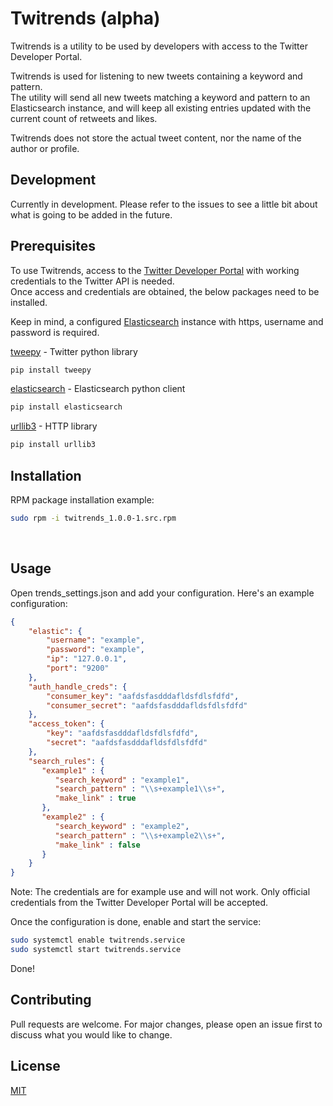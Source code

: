 # Twitrends (alpha)

Twitrends is a utility to be used by developers with access to the Twitter Developer Portal.

Twitrends is used for listening to new tweets containing a keyword and pattern. \
The utility will send all new tweets matching a keyword and pattern to an Elasticsearch instance,
and will keep all existing entries updated with the current count of retweets and likes. 

Twitrends does not store the actual tweet content, nor the name of the author or profile. 

## Development

Currently in development. Please refer to the issues to see a little bit about what is going to be added in the future. 

## Prerequisites

To use Twitrends, access to the [Twitter Developer Portal](https://developer.twitter.com/en/apply-for-access) with working credentials to the Twitter API is needed. \
Once access and credentials are obtained, the below packages need to be installed. 

Keep in mind, a configured [Elasticsearch](https://www.elastic.co/) instance with https, username and password is required.

[tweepy](https://www.tweepy.org/) - Twitter python library
```bash
pip install tweepy
```
[elasticsearch](https://pypi.org/project/elasticsearch/) - Elasticsearch python client
```bash
pip install elasticsearch
```
[urllib3](https://pypi.org/project/urllib3/) - HTTP library
```bash
pip install urllib3
```

## Installation


<!-- .deb package installation:

```bash
sudo dpkg -i twitrends_1.0.0-2_all.deb
``` -->
RPM package installation example:

```bash
sudo rpm -i twitrends_1.0.0-1.src.rpm
```
<br>

## Usage
Open trends_settings.json
and add your configuration. Here's an example configuration:

```json
{
    "elastic": {
        "username": "example",
        "password": "example",
        "ip": "127.0.0.1",
        "port": "9200"
    },
    "auth_handle_creds": {
        "consumer_key": "aafdsfasdddafldsfdlsfdfd",
        "consumer_secret": "aafdsfasdddafldsfdlsfdfd"
    },
    "access_token": {
        "key": "aafdsfasdddafldsfdlsfdfd",
        "secret": "aafdsfasdddafldsfdlsfdfd"
    },
    "search_rules": {
       "example1" : {
          "search_keyword" : "example1",
	      "search_pattern" : "\\s+example1\\s+",
	      "make_link" : true	  
       },
       "example2" : {
	      "search_keyword" : "example2",
	      "search_pattern" : "\\s+example2\\s+",
	      "make_link" : false
       }
    }
}
```
Note: The credentials are for example use and will not work. 
Only official credentials from the Twitter Developer Portal will be accepted.

Once the configuration is done, enable and start the service:
```bash
sudo systemctl enable twitrends.service
sudo systemctl start twitrends.service
```
Done!

## Contributing
Pull requests are welcome. For major changes, please open an issue first to discuss what you would like to change.

## License
[MIT](https://choosealicense.com/licenses/mit/)
